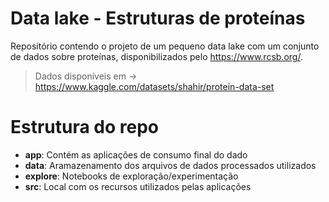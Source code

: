 # Data lake - Estruturas de proteínas

Repositório contendo o projeto de um pequeno data lake com um conjunto de dados sobre proteínas, disponibilizados pelo https://www.rcsb.org/.

> Dados disponíveis em -> https://www.kaggle.com/datasets/shahir/protein-data-set


# Estrutura do repo

- **app**: Contém as aplicações de consumo final do dado
- **data**: Aramazenamento dos arquivos de dados processados utilizados
- **explore**: Notebooks de exploração/experimentação
- **src**: Local com os recursos utilizados pelas aplicações
